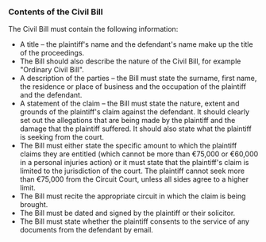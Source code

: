 ###  Contents of the Civil Bill

The Civil Bill must contain the following information:

  * A title – the plaintiff's name and the defendant's name make up the title of the proceedings. 
  * The Bill should also describe the nature of the Civil Bill, for example "Ordinary Civil Bill". 
  * A description of the parties – the Bill must state the surname, first name, the residence or place of business and the occupation of the plaintiff and the defendant. 
  * A statement of the claim – the Bill must state the nature, extent and grounds of the plaintiff's claim against the defendant. It should clearly set out the allegations that are being made by the plaintiff and the damage that the plaintiff suffered. It should also state what the plaintiff is seeking from the court. 
  * The Bill must either state the specific amount to which the plaintiff claims they are entitled (which cannot be more than €75,000 or €60,000 in a personal injuries action) or it must state that the plaintiff's claim is limited to the jurisdiction of the court. The plaintiff cannot seek more than €75,000 from the Circuit Court, unless all sides agree to a higher limit. 
  * The Bill must recite the appropriate circuit in which the claim is being brought. 
  * The Bill must be dated and signed by the plaintiff or their solicitor. 
  * The Bill must state whether the plaintiff consents to the service of any documents from the defendant by email. 
